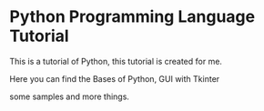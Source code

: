 # **Python Programming Language Tutorial**

This is a tutorial of Python, this tutorial is created for me.

Here you can find the Bases of Python, GUI with Tkinter

some samples and more things.